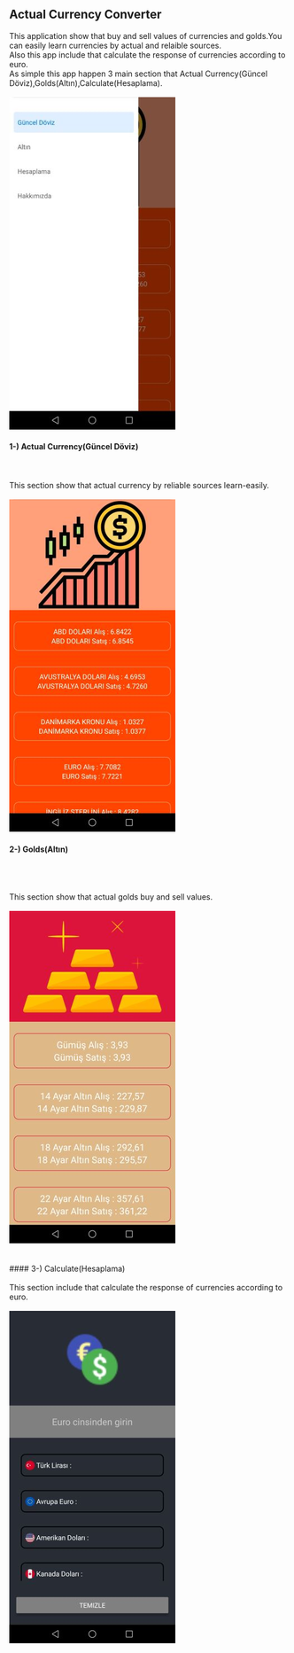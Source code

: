 ## Actual Currency Converter

This application show that buy and sell values of currencies and golds.You can easily learn currencies by actual and relaible sources.
<br>
Also this app include that  calculate the response of currencies according to euro.
<br>
As simple this app happen 3 main section that Actual Currency(Güncel Döviz),Golds(Altın),Calculate(Hesaplama).
<br>
<br>
<img src="images/3.jpg" style="width=300,height=600" />
<br>
#### 1-) Actual Currency(Güncel Döviz)
<br>
<br>
 This section show that actual currency by reliable sources learn-easily.
<br>
<br>

<img src="images/4.jpg" style="width=300,height=600" />
<br>

#### 2-) Golds(Altın)
<br>
<br>
<br>
This section show that actual golds buy and sell values.
<br>
<br>
<img src="images/5.jpg" style="width=300,height=600" />
<br>
<br>
<br>
#### 3-) Calculate(Hesaplama)
<br>
<br>
This section include that calculate the response of currencies according to euro.
<br>
<br>


<img src="images/6.jpg" style="width=300,height=600" />
